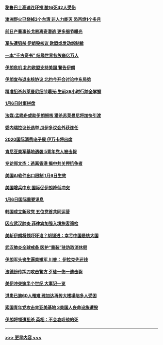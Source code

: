 #### [秘鲁巴士高速连环撞 酿16死42人受伤](../pages/prog202/a102747006.md?t=01071733) 
#### [澳洲野火已烧掉3个台湾 非人力能灭 恐再烧1个多月](../pages/prog202/a102746974.md?t=01071733) 
#### [前日产董事长戈恩离奇潜逃 更多细节曝光](../pages/prog202/a102746841.md?t=01071733) 
#### [军头遭狙杀 伊朗毁核议 欧盟或发动新制裁](../pages/prog202/a102746933.md?t=01071733) 
#### [一本“千古奇书” 结缘世界各族裔亿万人](../pages/prog202/a102746767.md?t=01071733) 
#### [伊朗危机 北约欧盟支持美国 警告伊朗](../pages/prog202/a102746682.md?t=01071733) 
#### [伊朗宣布退出核协议 北约今开会讨论中东局势](../pages/prog202/a102746642.md?t=01071733) 
#### [精准狙杀苏莱曼尼细节曝光:生前36小时行踪全掌握](../pages/prog202/a102746593.md?t=01071733) 
#### [1月6日时事拼盘](../pages/prog202/a102746659.md?t=01071733) 
#### [法媒:孟晚舟或助伊朗拥核 猎杀苏莱曼尼将加快引渡](../pages/prog202/a102746573.md?t=01071733) 
#### [委内瑞拉议长选举 瓜伊多议会外获连任](../pages/prog202/a102746475.md?t=01071733) 
#### [2020国际消费电子展 伊万卡将出席](../pages/prog202/a102746471.md?t=01071733) 
#### [肯尼亚美军基地遇袭 5青年党人被击毙](../pages/prog202/a102746463.md?t=01071733) 
#### [专访郑文杰：逃离香港 揭中共关押抗争者](../pages/prog202/a102746427.md?t=01071733) 
#### [美国AI软件出口限制 1月6日生效](../pages/prog202/a102746434.md?t=01071733) 
#### [美国增兵中东 国际促伊朗降低冲突](../pages/prog202/a102746452.md?t=01071733) 
#### [1月6日国际重要讯息](../pages/prog202/a102746248.md?t=01071733) 
#### [韩国成立新政党 五位党首共同运营](../pages/prog202/a102746258.md?t=01071733) 
#### [因应武汉肺炎 菲律宾加强入境旅客筛检](../pages/prog202/a102746261.md?t=01071733) 
#### [美斩伊朗将领吓坏谁？胡锡进：幸亏中国是核大国](../pages/prog202/a102746247.md?t=01071733) 
#### [武汉肺炎全球戒备 医护“重装”驻防取消休假](../pages/prog202/a102746190.md?t=01071733) 
#### [伊朗军头丧生逼美撤军 川普： 伊拉克先还钱](../pages/prog202/a102746197.md?t=01071733) 
#### [法德纷传挥刀攻击警方 歹徒一伤一遭击毙](../pages/prog202/a102746160.md?t=01071733) 
#### [美伊冲突逾半个世纪 大事记一览](../pages/prog202/a102746156.md?t=01071733) 
#### [洪患已逾60人罹难 雅加达再传大楼塌陷多人受困](../pages/prog202/a102746151.md?t=01071733) 
#### [索国青年党攻击肯亚美基地 3美国人丧命设施遭毁](../pages/prog202/a102746072.md?t=01071733) 
#### [伊朗将领遭狙杀 英相：不会哀叹他的死](../pages/prog202/a102746042.md?t=01071733) 

----
#### [ >>> 更早内容 <<< ](../indexes/prog202-earlier.md)
